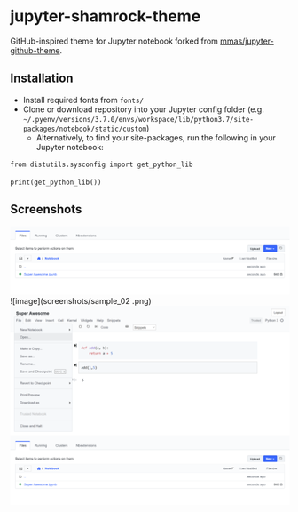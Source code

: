 # jupyter-shamrock-theme
GitHub-inspired theme for Jupyter notebook forked from [mmas/jupyter-github-theme](https://github.com/mmas/jupyter-github-theme).

## Installation
  - Install required fonts from `fonts/`
  - Clone or download repository into your Jupyter config folder (e.g. `~/.pyenv/versions/3.7.0/envs/workspace/lib/python3.7/site-packages/notebook/static/custom`)
    - Alternatively, to find your site-packages, run the following in your Jupyter notebook:

```
from distutils.sysconfig import get_python_lib

print(get_python_lib())
```
  
## Screenshots
![image](screenshots/sample_01.png)
![image](screenshots/sample_02 .png)
![image](screenshots/sample_03.png)
![image](screenshots/sample_04.png)
